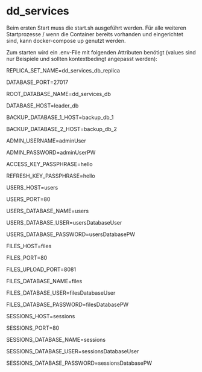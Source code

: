 # dd_services

Beim ersten Start muss die start.sh ausgeführt werden. Für alle weiteren Startprozesse / wenn die Container bereits vorhanden und eingerichtet sind, kann docker-compose up genutzt werden.

Zum starten wird ein .env-File mit folgenden Attributen benötigt (values sind nur Beispiele und sollten kontextbedingt angepasst werden):

REPLICA_SET_NAME=dd_services_db_replica

DATABASE_PORT=27017

ROOT_DATABASE_NAME=dd_services_db

DATABASE_HOST=leader_db

BACKUP_DATABASE_1_HOST=backup_db_1

BACKUP_DATABASE_2_HOST=backup_db_2

ADMIN_USERNAME=adminUser

ADMIN_PASSWORD=adminUserPW

ACCESS_KEY_PASSPHRASE=hello

REFRESH_KEY_PASSPHRASE=hello

USERS_HOST=users

USERS_PORT=80

USERS_DATABASE_NAME=users

USERS_DATABASE_USER=usersDatabaseUser

USERS_DATABASE_PASSWORD=usersDatabasePW

FILES_HOST=files

FILES_PORT=80

FILES_UPLOAD_PORT=8081

FILES_DATABASE_NAME=files

FILES_DATABASE_USER=filesDatabaseUser

FILES_DATABASE_PASSWORD=filesDatabasePW

SESSIONS_HOST=sessions

SESSIONS_PORT=80

SESSIONS_DATABASE_NAME=sessions

SESSIONS_DATABASE_USER=sessionsDatabaseUser

SESSIONS_DATABASE_PASSWORD=sessionsDatabasePW

